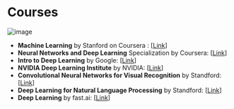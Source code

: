Courses
=======

![image](_img/mainpage/online.png)

-   **Machine Learning** by Stanford on Coursera :
    [[Link](https://www.coursera.org/learn/machine-learning)]
-   **Neural Networks and Deep Learning** Specialization by Coursera:
    [[Link](https://www.coursera.org/learn/neural-networks-deep-learning)]
-   **Intro to Deep Learning** by Google:
    [[Link](https://www.udacity.com/course/deep-learning--ud730)]
-   **NVIDIA Deep Learning Institute** by NVIDIA:
    [[Link](https://www.nvidia.com/en-us/deep-learning-ai/education/)]
-   **Convolutional Neural Networks for Visual Recognition** by
    Standford: [[Link](http://cs231n.stanford.edu/)]
-   **Deep Learning for Natural Language Processing** by Standford:
    [[Link](http://cs224d.stanford.edu/)]
-   **Deep Learning** by fast.ai: [[Link](http://www.fast.ai/)]

